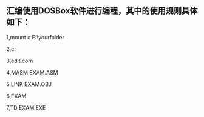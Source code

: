 汇编使用DOSBox软件进行编程，其中的使用规则具体如下：
--

1,mount  c  E:\yourfolder

2,c:

3,edit.com

4,MASM EXAM.ASM

5,LINK EXAM.OBJ

6,EXAM

7,TD EXAM.EXE
